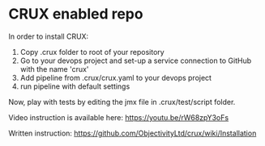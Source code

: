 # CRUX enabled repo

In order to install CRUX:

1) Copy .crux folder to root of your repository
2) Go to your devops project and set-up a service connection to GitHub with the name 'crux'
3) Add pipeline from .crux/crux.yaml to your devops project
4) run pipeline with default settings

Now, play with tests by editing the jmx file in .crux/test/script folder.

Video instruction is available here: https://youtu.be/rW68zpY3oFs

Written instruction: https://github.com/ObjectivityLtd/crux/wiki/Installation



